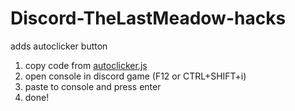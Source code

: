 # Discord-TheLastMeadow-hacks
adds autoclicker button

1. copy code from [autoclicker.js](https://raw.githubusercontent.com/Vadim0102/Discord-TheLastMeadow-hacks/refs/heads/main/autoclicker.js)
2. open console in discord game (F12 or CTRL+SHIFT+i)
3. paste to console and press enter
4. done!
